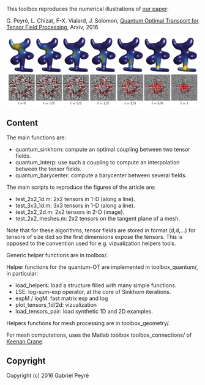 This toolbox reproduces the numerical illustrations of [our paper](paper/TensorOT.pdf):

G. Peyré, L. Chizat, F-X. Vialard, J. Solomon, [Quantum Optimal Transport for Tensor Field Processing](paper/TensorOT.pdf), Arxiv, 2016

![Example of tensor-valued interpolation](img/interpolation.png)

Content
-------

The main functions are:
- quantum_sinkhorn: compute an optimal coupling between two tensor fields.
- quantum_interp: use such a coupling to compute an interpolation between the tensor fields.
- quantum_barycenter: compute a barycenter between several fields.

The main scripts to reproduce the figures of the article are:
- test_2x2_1d.m: 2x2 tensors in 1-D (along a line).
- test_3x3_1d.m: 3x3 tensors in 1-D (along a line).
- test_2x2_2d.m: 2x2 tensors in 2-D (image).
- test_2x2_meshes.m: 2x2 tensors on the tangent plane of a mesh.

Note that for these algorithms, tensor fields are stored in format (d,d,...) for tensors of size dxd so the first dimensions expose the tensors. This is opposed to the convention used for e.g. vizualization helpers tools.

Generic helper functions are in toolbox/.

Helper functions for the quantum-OT are implemented in toolbox_quantum/, in particular:
- load_helpers: load a structure filled with many simple functions.
- LSE: log-sum-exp operator, at the core of Sinkhorn iterations.
- expM / logM: fast matrix exp and log
- plot_tensors_1d/2d: vizualization
- load_tensors_pair: load synthetic 1D and 2D examples.

Helpers functions for mesh processing are in toolbox_geometry/.

For mesh computations, uses the Matlab toolbox toolbox_connections/ of [Keenan Crane](https://www.cs.cmu.edu/~kmcrane/Projects/TrivialConnections/).


Copyright
-------

Copyright (c) 2016 Gabriel Peyré
